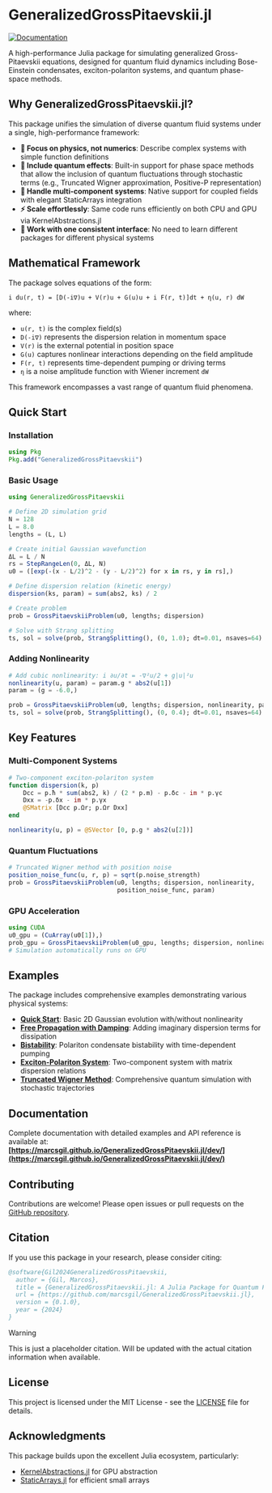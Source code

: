 # GeneralizedGrossPitaevskii.jl

[![Documentation](https://img.shields.io/badge/docs-stable-blue.svg)](https://marcsgil.github.io/GeneralizedGrossPitaevskii.jl/dev/)

A high-performance Julia package for simulating generalized Gross-Pitaevskii equations, designed for quantum fluid dynamics including Bose-Einstein condensates, exciton-polariton systems, and quantum phase-space methods.

## Why GeneralizedGrossPitaevskii.jl?

This package unifies the simulation of diverse quantum fluid systems under a single, high-performance framework:

- **🔬 Focus on physics, not numerics**: Describe complex systems with simple function definitions
- **🌊 Include quantum effects**: Built-in support for phase space methods that allow the inclusion of quantum fluctuations through stochastic terms (e.g., Truncated Wigner approximation, Positive-P representation)
- **🔗 Handle multi-component systems**: Native support for coupled fields with elegant StaticArrays integration
- **⚡ Scale effortlessly**: Same code runs efficiently on both CPU and GPU via KernelAbstractions.jl
- **🎯 Work with one consistent interface**: No need to learn different packages for different physical systems

## Mathematical Framework

The package solves equations of the form:

```
i du(r, t) = [D(-i∇)u + V(r)u + G(u)u + i F(r, t)]dt + η(u, r) dW
```

where:
- `u(r, t)` is the complex field(s)
- `D(-i∇)` represents the dispersion relation in momentum space
- `V(r)` is the external potential in position space
- `G(u)` captures nonlinear interactions depending on the field amplitude
- `F(r, t)` represents time-dependent pumping or driving terms
- `η` is a noise amplitude function with Wiener increment `dW`

This framework encompasses a vast range of quantum fluid phenomena.

## Quick Start

### Installation

```julia
using Pkg
Pkg.add("GeneralizedGrossPitaevskii")
```

### Basic Usage

```julia
using GeneralizedGrossPitaevskii

# Define 2D simulation grid
N = 128
L = 8.0
lengths = (L, L)

# Create initial Gaussian wavefunction
ΔL = L / N
rs = StepRangeLen(0, ΔL, N)
u0 = ([exp(-(x - L/2)^2 - (y - L/2)^2) for x in rs, y in rs],)

# Define dispersion relation (kinetic energy)
dispersion(ks, param) = sum(abs2, ks) / 2

# Create problem
prob = GrossPitaevskiiProblem(u0, lengths; dispersion)

# Solve with Strang splitting
ts, sol = solve(prob, StrangSplitting(), (0, 1.0); dt=0.01, nsaves=64)
```

### Adding Nonlinearity

```julia
# Add cubic nonlinearity: i ∂u/∂t = -∇²u/2 + g|u|²u
nonlinearity(u, param) = param.g * abs2(u[1])
param = (g = -6.0,)

prob = GrossPitaevskiiProblem(u0, lengths; dispersion, nonlinearity, param)
ts, sol = solve(prob, StrangSplitting(), (0, 0.4); dt=0.01, nsaves=64)
```

## Key Features

### Multi-Component Systems
```julia
# Two-component exciton-polariton system
function dispersion(k, p)
    Dcc = p.ħ * sum(abs2, k) / (2 * p.m) - p.δc - im * p.γc
    Dxx = -p.δx - im * p.γx
    @SMatrix [Dcc p.Ωr; p.Ωr Dxx]
end

nonlinearity(u, p) = @SVector [0, p.g * abs2(u[2])]
```

### Quantum Fluctuations
```julia
# Truncated Wigner method with position noise
position_noise_func(u, r, p) = sqrt(p.noise_strength)
prob = GrossPitaevskiiProblem(u0, lengths; dispersion, nonlinearity,
                              position_noise_func, param)
```

### GPU Acceleration
```julia
using CUDA
u0_gpu = (CuArray(u0[1]),)
prob_gpu = GrossPitaevskiiProblem(u0_gpu, lengths; dispersion, nonlinearity, param)
# Simulation automatically runs on GPU
```

## Examples

The package includes comprehensive examples demonstrating various physical systems:

- **[Quick Start](https://marcsgil.github.io/GeneralizedGrossPitaevskii.jl/dev/quick_start/)**: Basic 2D Gaussian evolution with/without nonlinearity
- **[Free Propagation with Damping](https://marcsgil.github.io/GeneralizedGrossPitaevskii.jl/dev/free_propagation_damping/)**: Adding imaginary dispersion terms for dissipation
- **[Bistability](https://marcsgil.github.io/GeneralizedGrossPitaevskii.jl/dev/bistability/)**: Polariton condensate bistability with time-dependent pumping
- **[Exciton-Polariton System](https://marcsgil.github.io/GeneralizedGrossPitaevskii.jl/dev/exciton_polariton/)**: Two-component system with matrix dispersion relations
- **[Truncated Wigner Method](https://marcsgil.github.io/GeneralizedGrossPitaevskii.jl/dev/truncated_wigner/)**: Comprehensive quantum simulation with stochastic trajectories

## Documentation

Complete documentation with detailed examples and API reference is available at:
**[https://marcsgil.github.io/GeneralizedGrossPitaevskii.jl/dev/](https://marcsgil.github.io/GeneralizedGrossPitaevskii.jl/dev/)**

## Contributing

Contributions are welcome! Please open issues or pull requests on the [GitHub repository](https://github.com/marcsgil/GeneralizedGrossPitaevskii.jl).

## Citation

If you use this package in your research, please consider citing:

```bibtex
@software{Gil2024GeneralizedGrossPitaevskii,
  author = {Gil, Marcos},
  title = {GeneralizedGrossPitaevskii.jl: A Julia Package for Quantum Fluid Dynamics},
  url = {https://github.com/marcsgil/GeneralizedGrossPitaevskii.jl},
  version = {0.1.0},
  year = {2024}
}
```

> [!WARNING]
> This is just a placeholder citation. Will be updated with the actual citation information when available.

## License

This project is licensed under the MIT License - see the [LICENSE](LICENSE) file for details.

## Acknowledgments

This package builds upon the excellent Julia ecosystem, particularly:
- [KernelAbstractions.jl](https://github.com/JuliaGPU/KernelAbstractions.jl) for GPU abstraction
- [StaticArrays.jl](https://github.com/JuliaArrays/StaticArrays.jl) for efficient small arrays